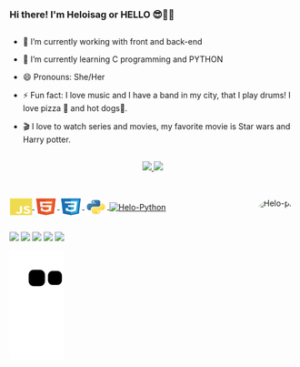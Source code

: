### Hi there! I'm Heloisag or HELLO 😎👋🤓
##

  - 🔭 I’m currently working with front and back-end
  
- 🌱 I’m currently learning C programming and PYTHON
  
- 😄 Pronouns: She/Her
  
- ⚡ Fun fact: I love music and I have a band in my city, that I play drums! I love pizza 🍕 and hot dogs🌭.                                                                                               
- 🎬 I love to watch series and movies, my favorite movie is Star wars and Harry potter.

##

<div align="center">
  <a href="https://github.com/Heloisag"> <img height="180em" src="https://github-readme-stats.vercel.app/api?username=Heloisag&show_icons=true&theme=midnight-purple&include_all_commits=true&count_private=true"/> <img height="180em" src="https://github-readme-stats.vercel.app/api/top-langs/?username=Heloisag&layout=compact&langs_count=7&theme=midnight-purple"/>
</div>
  
##
  
  <div style="display: inline_block"><br>
  <img align="center" alt="Helo-Js" height="30" width="40" src="https://raw.githubusercontent.com/devicons/devicon/master/icons/javascript/javascript-plain.svg">
  <img align="center" alt="Helo-HTML" height="30" width="40" src="https://raw.githubusercontent.com/devicons/devicon/master/icons/html5/html5-original.svg">
  <img align="center" alt="Helo-CSS" height="30" width="40" src="https://raw.githubusercontent.com/devicons/devicon/master/icons/css3/css3-original.svg">
  <img align="center" alt="Helo-Python" height="30" width="40" src="https://raw.githubusercontent.com/devicons/devicon/master/icons/python/python-original.svg">
  <img align="center" alt="Helo-Python" height="30" width="40" src="https://icongr.am/devicon/c-original.svg?size=77&color=currentColor">    
  </a><img align="right" alt="Helo-pic" height="150" style="border-radius:50px;" src="https://i.picasion.com/pic92/b2710a3ced4bb6eeed1d7d740c349742.gif">
  </div>
  
  ##
 
<div> 
  <a href="https://open.spotify.com/user/helogoulart0" target="_blank"><img src=https://img.shields.io/badge/Spotify-1ED760?&style=for-the-badge&logo=spotify&logoColor=white target="_blank"></a>
  <a href="https://www.instagram.com/h.goulartt/" target="_blank"><img src="https://img.shields.io/badge/-Instagram-%23E4405F?style=for-the-badge&logo=instagram&logoColor=white" target="_blank"></a>
 <a href="https://discord.gg/wagxzStdcR" target="_blank"><img src="https://img.shields.io/badge/Discord-7289DA?style=for-the-badge&logo=discord&logoColor=white" target="_blank"></a> 
  <a href = "mailto:contatoheloisagoulartv@gmail.com"><img src="https://img.shields.io/badge/-Gmail-%23333?style=for-the-badge&logo=gmail&logoColor=white" target="_blank"></a>
  <a href="https://br.linkedin.com/in/heloisa-goulart-vicencio-b20497223" target="_blank"><img src="https://img.shields.io/badge/-LinkedIn-%230077B5?style=for-the-badge&logo=linkedin&logoColor=white" target="_blank"></a>   
</div>
  
  
  ![Snake animation](https://github.com/rafaballerini/rafaballerini/blob/output/github-contribution-grid-snake.svg)
 
</div>
